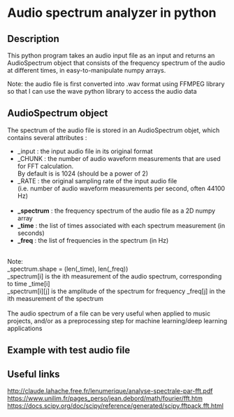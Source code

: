# Audio spectrum analyzer in python

## Description
This python program takes an audio input file as an input and returns an AudioSpectrum object that consists of the frequency spectrum of the audio at different times, in easy-to-manipulate numpy arrays.<br>

Note: the audio file is first converted into .wav format using FFMPEG library so that I can use the wave python library to access the audio data

## AudioSpectrum object
The spectrum of the audio file is stored in an AudioSpectrum objet, which contains several attributes :
<br>
- _input : the input audio file in its original format<br>
- _CHUNK : the number of audio waveform measurements that are used for FFT calculation.<br>
By default is is 1024 (should be a power of 2)<br>
- _RATE : the original sampling rate of the input audio file<br>
(i.e. number of audio waveform measurements per second, often 44100 Hz)
<br><br>
- **_spectrum** : the frequency spectrum of the audio file as a 2D numpy array<br>
- **_time** : the list of times associated with each spectrum measurement (in seconds)<br>
- **_freq** : the list of frequencies in the spectrum (in Hz)<br>
<br>
Note:<br>
_spectrum.shape = (len(_time), len(_freq))<br>
_spectrum[i] is the ith measurement of the audio spectrum, corresponding to time _time[i]<br>
_spectrum[i][j] is the amplitude of the spectrum for frequency _freq[j] in the ith measurement of the spectrum<br>
<br>
The audio spectrum of a file can be very useful when applied to music projects, and/or as a preprocessing step for machine learning/deep learning applications

## Example with test audio file



## Useful links
http://claude.lahache.free.fr/lenumerique/analyse-spectrale-par-fft.pdf<br>
https://www.unilim.fr/pages_perso/jean.debord/math/fourier/fft.htm<br>
https://docs.scipy.org/doc/scipy/reference/generated/scipy.fftpack.fft.html
